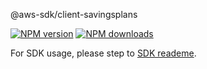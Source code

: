 @aws-sdk/client-savingsplans

[![NPM version](https://img.shields.io/npm/v/@aws-sdk/client-savingsplans/beta.svg)](https://www.npmjs.com/package/@aws-sdk/client-savingsplans)
[![NPM downloads](https://img.shields.io/npm/dm/@aws-sdk/client-savingsplans.svg)](https://www.npmjs.com/package/@aws-sdk/client-savingsplans)

For SDK usage, please step to [SDK reademe](https://github.com/aws/aws-sdk-js-v3).
